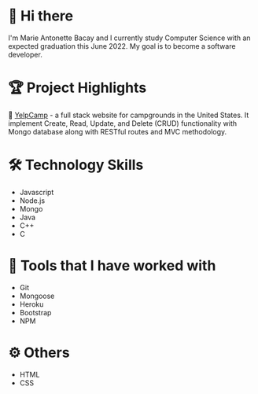 # 👋 Hi there
I'm Marie Antonette Bacay and I currently study Computer Science with an expected graduation this June 2022. My goal is to become a software developer.

# 🏆 Project Highlights
🌱 [YelpCamp](https://github.com/bmarieay/yelp-camp) - a full stack website for campgrounds in the United States. It implement Create, Read, Update, and Delete (CRUD) functionality with Mongo database along with RESTful routes and MVC methodology.

# 🛠️ Technology Skills
- Javascript
- Node.js
- Mongo
- Java
- C++
- C

# 🧰 Tools that I have worked with
- Git
- Mongoose
- Heroku
- Bootstrap
- NPM

# ⚙️ Others
- HTML
- CSS
